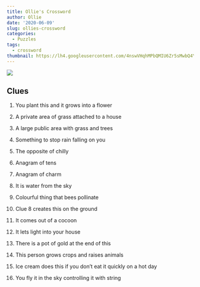 ```yaml
---
title: Ollie's Crossword
author: Ollie
date: '2020-06-09'
slug: ollies-crossword
categories:
  - Puzzles
tags:
  - crossword
thumbnail: https://lh4.googleusercontent.com/4nswVHqhMPbQMIU6Zr5sMwbQ4YiFZzAUONQOzQ3CXUFiLTugO79jFnWuyD30IWJMjcE57KRdRCphqrjA1OgewBScK_-QippTPiBuAxI
---
```


![](https://lh4.googleusercontent.com/4nswVHqhMPbQMIU6Zr5sMwbQ4YiFZzAUONQOzQ3CXUFiLTugO79jFnWuyD30IWJMjcE57KRdRCphqrjA1OgewBScK_-QippTPiBuAxI)

## Clues

1. You plant this and it grows into a flower

2. A private area of grass attached to a house

3. A large public area with grass and trees

4. Something to stop rain falling on you

5. The opposite of chilly

6. Anagram of tens

7. Anagram of charm

8. It is water from the sky

9. Colourful thing that bees pollinate

10. Clue 8 creates this on the ground

11. It comes out of a cocoon

12. It lets light into your house

13. There is a pot of gold at the end of this

14. This person grows crops and raises animals

15. Ice cream does this if you don’t eat it quickly on a hot day

16. You fly it in the sky controlling it with string

<br>
<br>


